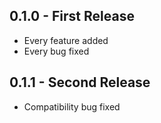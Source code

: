 ## 0.1.0 - First Release
* Every feature added
* Every bug fixed

## 0.1.1 - Second Release
* Compatibility bug fixed
